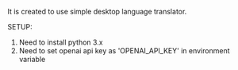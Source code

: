 It is created to use simple desktop language translator.

SETUP:
  1) Need to install python 3.x
  2) Need to set openai api key as 'OPENAI_API_KEY' in environment variable
